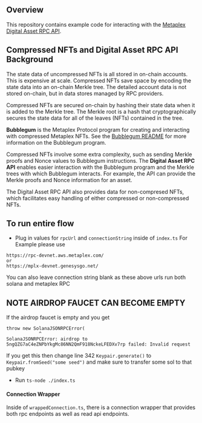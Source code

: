## Overview

This repository contains example code for interacting with the [Metaplex Digital Asset RPC API](https://github.com/metaplex-foundation/digital-asset-rpc-infrastructure).

## Compressed NFTs and Digital Asset RPC API Background

The state data of uncompressed NFTs is all stored in on-chain accounts. This is expensive at scale. Compressed NFTs save space by encoding the state data into an on-chain Merkle tree. The detailed account data is not stored on-chain, but in data stores managed by RPC providers.

Compressed NFTs are secured on-chain by hashing their state data when it is added to the Merkle tree. The Merkle root is a hash that cryptographically secures the state data for all of the leaves (NFTs) contained in the tree.

**Bubblegum** is the Metaplex Protocol program for creating and interacting with compressed Metaplex NFTs. See the [Bubblegum README](https://github.com/metaplex-foundation/metaplex-program-library/blob/master/bubblegum/program/README.md) for more information on the Bubblegum program.

Compressed NFTs involve some extra complexity, such as sending Merkle proofs and Nonce values to Bubblegum instructions. The **Digital Asset RPC API** enables easier interaction with the Bubblegum program and the Merkle trees with which Bubblegum interacts. For example, the API can provide the Merkle proofs and Nonce information for an asset.

The Digital Asset RPC API also provides data for non-compresed NFTs, which facilitates easy handling of either compressed or non-compressed NFTs.

## To run entire flow

- Plug in values for `rpcUrl` and `connectionString` inside of `index.ts`
  For Example please use

```
https://rpc-devnet.aws.metaplex.com/
or
https://mplx-devnet.genesysgo.net/

```

You can also leave connection string blank as these above urls run both solana and metaplex RPC

## NOTE AIRDROP FAUCET CAN BECOME EMPTY

If the airdrop faucet is empty and you get

```
throw new SolanaJSONRPCError(
            ^
SolanaJSONRPCError: airdrop to 5ngQZG7aC4eZNPbYkgMc86NN2QmF918NckeLFEDXv7rp failed: Invalid request
```

If you get this then change line 342 `Keypair.generate()` to `Keypair.fromSeed("some seed")` and make sure to transfer some sol to that pubkey

- Run `ts-node ./index.ts`

#### Connection Wrapper

Inside of `wrappedConnection.ts`, there is a connection wrapper that provides both rpc endpoints as well as read api endpoints.
